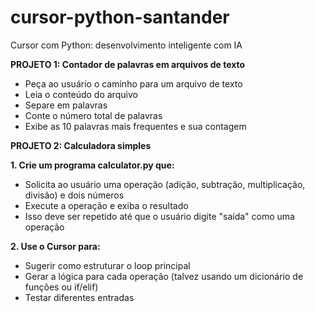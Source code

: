 # cursor-python-santander
Cursor com Python: desenvolvimento inteligente com IA

**PROJETO 1: Contador de palavras em arquivos de texto**  
- Peça ao usuário o caminho para um arquivo de texto
- Leia o conteúdo do arquivo
- Separe em palavras
- Conte o número total de palavras
- Exibe as 10 palavras mais frequentes e sua contagem


**PROJETO 2: Calculadora simples**

**1. Crie um programa calculator.py que:**
- Solicita ao usuário uma operação (adição, subtração, multiplicação, divisão) e dois números
- Execute a operação e exiba o resultado
- Isso deve ser repetido até que o usuário digite "saída" como uma operação

**2. Use o Cursor para:**
- Sugerir como estruturar o loop principal
- Gerar a lógica para cada operação (talvez usando um dicionário de funções ou if/elif)
- Testar diferentes entradas
